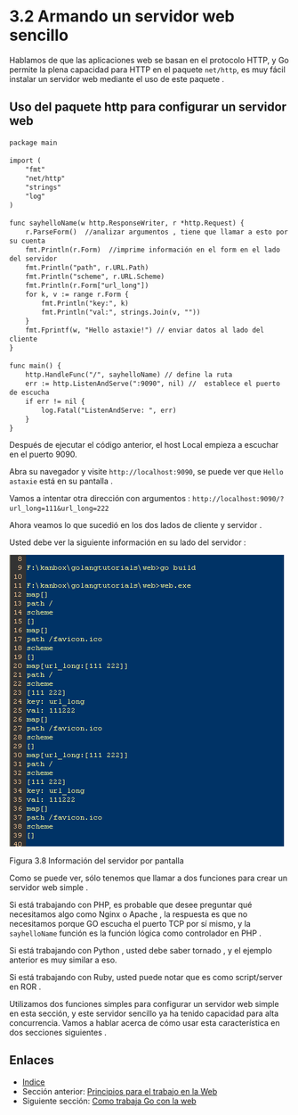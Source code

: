 # 3.2 Armando un servidor web sencillo

Hablamos de que las aplicaciones web se basan en el protocolo HTTP, y Go permite la plena capacidad para HTTP en el  paquete `net/http`, es muy fácil instalar un servidor web mediante el uso de este paquete .

## Uso del paquete http para configurar un servidor web

    package main

    import (
        "fmt"
        "net/http"
        "strings"
        "log"
    )

    func sayhelloName(w http.ResponseWriter, r *http.Request) {
        r.ParseForm()  //analizar argumentos , tiene que llamar a esto por su cuenta
        fmt.Println(r.Form)  //imprime información en el form en el lado del servidor
        fmt.Println("path", r.URL.Path)
        fmt.Println("scheme", r.URL.Scheme)
        fmt.Println(r.Form["url_long"])
        for k, v := range r.Form {
            fmt.Println("key:", k)
            fmt.Println("val:", strings.Join(v, ""))
        }
        fmt.Fprintf(w, "Hello astaxie!") // enviar datos al lado del cliente
    }

    func main() {
        http.HandleFunc("/", sayhelloName) // define la ruta
        err := http.ListenAndServe(":9090", nil) //  establece el puerto de escucha
        if err != nil {
            log.Fatal("ListenAndServe: ", err)
        }
    }

Después de ejecutar el código anterior, el host Local  empieza a escuchar en el puerto 9090.

Abra su navegador y visite `http://localhost:9090`, se puede ver que `Hello astaxie` está en su pantalla .

Vamos a intentar otra dirección con argumentos : `http://localhost:9090/?url_long=111&url_long=222`

Ahora veamos lo que sucedió en los dos lados de cliente y servidor .

Usted debe ver la siguiente información en su lado del servidor :

![](images/3.2.goweb.png?raw=true)

Figura 3.8 Información del servidor por pantalla

Como se puede ver, sólo tenemos que llamar a dos funciones para crear un servidor web simple .

Si está trabajando con PHP, es probable que desee preguntar qué necesitamos algo como Nginx o Apache , la respuesta es que no necesitamos porque GO escucha el puerto TCP por sí mismo, y la `sayhelloName` función es la función lógica como controlador en PHP .

Si está trabajando con Python , usted debe saber tornado , y el ejemplo anterior es muy similar a eso.

Si está trabajando con Ruby, usted puede notar que es como script/server en ROR .

Utilizamos dos funciones simples para configurar un servidor web simple en esta sección, y este servidor sencillo ya ha tenido capacidad para alta concurrencia. Vamos a hablar acerca de cómo usar esta característica en dos secciones siguientes .


## Enlaces

- [Indice](preface.md)
- Sección anterior: [Principios para el trabajo en la Web](03.1.md)
- Siguiente sección: [Como trabaja Go con la web](03.3.md)
